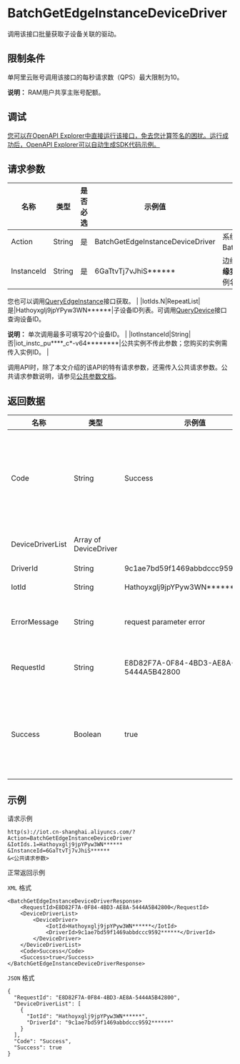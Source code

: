 # BatchGetEdgeInstanceDeviceDriver

调用该接口批量获取子设备关联的驱动。

## 限制条件

单阿里云账号调用该接口的每秒请求数（QPS）最大限制为10。

**说明：** RAM用户共享主账号配额。

## 调试

[您可以在OpenAPI Explorer中直接运行该接口，免去您计算签名的困扰。运行成功后，OpenAPI Explorer可以自动生成SDK代码示例。](https://api.aliyun.com/#product=Iot&api=BatchGetEdgeInstanceDeviceDriver&type=RPC&version=2018-01-20)

## 请求参数

|名称|类型|是否必选|示例值|描述|
|--|--|----|---|--|
|Action|String|是|BatchGetEdgeInstanceDeviceDriver|系统规定参数。取值：BatchGetEdgeInstanceDeviceDriver。 |
|InstanceId|String|是|6GaTtvTj7vJhiS\*\*\*\*\*\*|边缘实例的ID。在[边缘计算控制台](https://iot.console.aliyun.com/le/instance/list)的**边缘实例**页面中，鼠标悬浮在目标边缘实例名称上获取ID。

 您也可以调用[QueryEdgeInstance](~~135214~~)接口获取。 |
|IotIds.N|RepeatList|是|Hathoyxglj9jpYPyw3WN\*\*\*\*\*\*|子设备ID列表。可调用[QueryDevice](~~69905~~)接口查询设备ID。

 **说明：** 单次调用最多可填写20个设备ID。 |
|IotInstanceId|String|否|iot\_instc\_pu\*\*\*\*\_c\*-v64\*\*\*\*\*\*\*\*|公共实例不传此参数；您购买的实例需传入实例ID。 |

调用API时，除了本文介绍的该API的特有请求参数，还需传入公共请求参数。公共请求参数说明，请参见[公共参数文档](~~135196~~)。

## 返回数据

|名称|类型|示例值|描述|
|--|--|---|--|
|Code|String|Success|接口返回码。Success表示成功，其它表示错误码。详情请参见[错误码](~~135200~~)。 |
|DeviceDriverList|Array of DeviceDriver| |子设备的驱动列表。 |
|DriverId|String|9c1ae7bd59f1469abbdccc9592\*\*\*\*\*\*|驱动ID。 |
|IotId|String|Hathoyxglj9jpYPyw3WN\*\*\*\*\*\*|子设备ID。 |
|ErrorMessage|String|request parameter error|调用失败时，返回的出错信息。 |
|RequestId|String|E8D82F7A-0F84-4BD3-AE8A-5444A5B42800|阿里云为该请求生成的唯一标识符。 |
|Success|Boolean|true|表示是否调用成功。true表示调用成功，false表示调用失败。 |

## 示例

请求示例

```
http(s)://iot.cn-shanghai.aliyuncs.com/?Action=BatchGetEdgeInstanceDeviceDriver
&IotIds.1=Hathoyxglj9jpYPyw3WN******
&InstanceId=6GaTtvTj7vJhiS******
&<公共请求参数>
```

正常返回示例

`XML` 格式

```
<BatchGetEdgeInstanceDeviceDriverResponse>
    <RequestId>E8D82F7A-0F84-4BD3-AE8A-5444A5B42800</RequestId>
    <DeviceDriverList>
        <DeviceDriver>
            <IotId>Hathoyxglj9jpYPyw3WN******</IotId>
            <DriverId>9c1ae7bd59f1469abbdccc9592******</DriverId>
        </DeviceDriver>
    </DeviceDriverList>
    <Code>Success</Code>
    <Success>true</Success>
</BatchGetEdgeInstanceDeviceDriverResponse>
```

`JSON` 格式

```
{
  "RequestId": "E8D82F7A-0F84-4BD3-AE8A-5444A5B42800",
  "DeviceDriverList": [
    {
      "IotId": "Hathoyxglj9jpYPyw3WN******",
      "DriverId": "9c1ae7bd59f1469abbdccc9592******"
    }
  ],
  "Code": "Success",
  "Success": true
}
```


